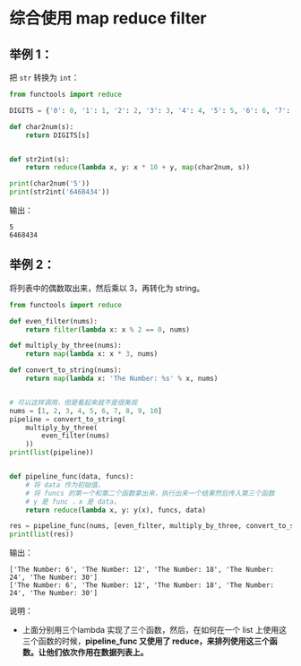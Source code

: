 


# 综合使用 map reduce filter

## 举例 1：


把 `str` 转换为 `int`：


```py
from functools import reduce

DIGITS = {'0': 0, '1': 1, '2': 2, '3': 3, '4': 4, '5': 5, '6': 6, '7': 7, '8': 8, '9': 9}

def char2num(s):
    return DIGITS[s]


def str2int(s):
    return reduce(lambda x, y: x * 10 + y, map(char2num, s))

print(char2num('5'))
print(str2int('6468434'))
```

输出：

```
5
6468434
```



## 举例 2：

将列表中的偶数取出来，然后乘以 3，再转化为 string。

```py
from functools import reduce

def even_filter(nums):
    return filter(lambda x: x % 2 == 0, nums)

def multiply_by_three(nums):
    return map(lambda x: x * 3, nums)

def convert_to_string(nums):
    return map(lambda x: 'The Number: %s' % x, nums)


# 可以这样调用，但是看起来就不是很美观
nums = [1, 2, 3, 4, 5, 6, 7, 8, 9, 10]
pipeline = convert_to_string(
    multiply_by_three(
        even_filter(nums)
    ))
print(list(pipeline))


def pipeline_func(data, funcs):
    # 将 data 作为初始值，
    # 将 funcs 的第一个和第二个函数拿出来，执行出来一个结果然后传入第三个函数
    # y 是 func ，x 是 data。
    return reduce(lambda x, y: y(x), funcs, data)

res = pipeline_func(nums, [even_filter, multiply_by_three, convert_to_string])
print(list(res))
```

输出：

```
['The Number: 6', 'The Number: 12', 'The Number: 18', 'The Number: 24', 'The Number: 30']
['The Number: 6', 'The Number: 12', 'The Number: 18', 'The Number: 24', 'The Number: 30']
```

说明：

- 上面分别用三个lambda 实现了三个函数，然后，在如何在一个 list 上使用这三个函数的时候，**pipeline_func 又使用了 reduce，来排列使用这三个函数。让他们依次作用在数据列表上。**

